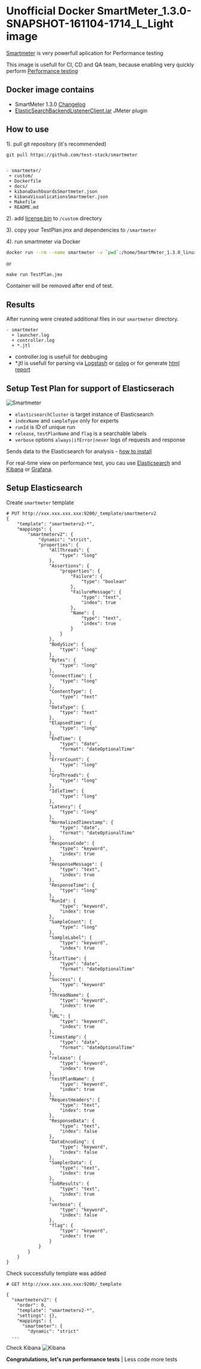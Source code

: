 # Unofficial Docker SmartMeter_1.3.0-SNAPSHOT-161104-1714_L_Light image
[Smartmeter](https://www.smartmeter.io/) is very powerfull aplication for Performance testing

This image is usefull for CI, CD and QA team, because enabling very quickly perform [Performance testing](https://en.wikipedia.org/wiki/Software_performance_testing)

## Docker image contains

* SmartMeter 1.3.0 [Changelog](http://smartmeter-api.etnetera.cz/download/nightly/CHANGELOG.html)
* [ElasticSearchBackendListenerClient.jar](https://github.com/test-stack/elasticSearchBackendListenerClient) JMeter plugin

## How to use

1). pull git repository (it's recommended)
```
git pull https://github.com/test-stack/smartmeter


- smartmeter/
 + custom/
 + Dockerfile
 + docs/
 + kibanaDashboardsSmartmeter.json
 + kibanaVisualicationsSmartmeter.json
 + Makefile
 + README.md

```
2). add [license.bin](https://www.smartmeter.io/download#licence) to `/custom` directory

3). copy your TestPlan.jmx and dependencies to `/smartmeter`

4). run smartmeter via Docker
```bash
docker run --rm --name smartmeter -v `pwd`:/home/SmartMeter_1.3.0_linux/tests/ -v `pwd`:/home/SmartMeter_1.3.0_linux/logs/ -v `pwd`:/home/SmartMeter_1.3.0_linux/results/ -v `pwd`/custom/:/home/SmartMeter_1.3.0_linux/custom/ rdpanek/smartmeter:1.3.1 TestPlan.jmx

```
or

`make run TestPlan.jmx`

Container will be removed after end of test.

## Results

After running were created additional files in our `smartmeter` directory.

```
- smartmeter
  + launcher.log
  + controller.log
  + *.jtl
```

* controller.log is usefull for debbuging
* *.jtl is usefull for parsing via [Logstash](https://www.elastic.co/products/logstash) or [nxlog](http://nxlog.org/) or for generate [html report](http://rdpanek.cz/report-20160301-002656/)

## Setup Test Plan for support of Elasticserach

![Smartmeter](https://raw.githubusercontent.com/test-stack/smartmeter/develop/docs/elasticSearchBackendListener.png)

  * `elasticsearchCluster` is target instance of Elasticsearch
  * `indexName` and `sampleType` only for experts
  * `runId` is ID of unique run
  * `release`, `testPlanName` and `flag` is a searchable labels
  * `verbose` options `always|ifError|never` logs of requests and response

Sends data to the Elasticsearch for analysis - [how to install](https://github.com/test-stack/elasticSearchBackendListenerClient)


For real-time view on performance test, you cau use [Elasticsearch](https://www.elastic.co/) and [Kibana](https://www.elastic.co/products/kibana) or [Grafana](http://grafana.org/).

## Setup Elasticsearch

Create `smartmeter` template

```
# PUT http://xxx.xxx.xxx.xxx:9200/_template/smartmeterv2
{
    "template": "smartmeterv2-*",
    "mappings": {
        "smartmeterv2": {
            "dynamic": "strict",
            "properties": {
                "AllThreads": {
                    "type": "long"
                },
                "Assertions": {
                    "properties": {
                        "Failure": {
                            "type": "boolean"
                        },
                        "FailureMessage": {
                            "type": "text",
                            "index": true
                        },
                        "Name": {
                            "type": "text",
                            "index": true
                        }
                    }
                },
                "BodySize": {
                    "type": "long"
                },
                "Bytes": {
                    "type": "long"
                },
                "ConnectTime": {
                    "type": "long"
                },
                "ContentType": {
                    "type": "text"
                },
                "DataType": {
                    "type": "text"
                },
                "ElapsedTime": {
                    "type": "long"
                },
                "EndTime": {
                    "type": "date",
                    "format": "dateOptionalTime"
                },
                "ErrorCount": {
                    "type": "long"
                },
                "GrpThreads": {
                    "type": "long"
                },
                "IdleTime": {
                    "type": "long"
                },
                "Latency": {
                    "type": "long"
                },
                "NormalizedTimestamp": {
                    "type": "date",
                    "format": "dateOptionalTime"
                },
                "ResponseCode": {
                    "type": "keyword",
                    "index": true
                },
                "ResponseMessage": {
                    "type": "text",
                    "index": true
                },
                "ResponseTime": {
                    "type": "long"
                },
                "RunId": {
                    "type": "keyword",
                    "index": true
                },
                "SampleCount": {
                    "type": "long"
                },
                "SampleLabel": {
                    "type": "keyword",
                    "index": true
                },
                "StartTime": {
                    "type": "date",
                    "format": "dateOptionalTime"
                },
                "Success": {
                    "type": "keyword"
                },
                "ThreadName": {
                    "type": "keyword",
                    "index": true
                },
                "URL": {
                    "type": "keyword",
                    "index": true
                },
                "timestamp": {
                    "type": "date",
                    "format": "dateOptionalTime"
                },
                "release": {
                    "type": "keyword",
                    "index": true
                },
                "testPlanName": {
                    "type": "keyword",
                    "index": true
                },
                "RequestHeaders": {
                    "type": "text",
                    "index": true
                },
                "ResponseData": {
                    "type": "text",
                    "index": false
                },
                "DataEncoding": {
                    "type": "keyword",
                    "index": false
                },
                "SamplerData": {
                    "type": "text",
                    "index": true
                },
                "SubResults": {
                    "type": "text",
                    "index": true
                },
                "verbose": {
                    "type": "keyword",
                    "index": false
                },
                "flag": {
                    "type": "keyword",
                    "index": true
                }
            }
        }
    }
}
```

Check successfully template was added

```
# GET http://xxx.xxx.xxx.xxx:9200/_template

{
  "smartmeterv2": {
    "order": 0,
    "template": "smartmeterv2-*",
    "settings": {},
    "mappings": {
      "smartmeter": {
        "dynamic": "strict"
  ...
```

Check Kibana
![Kibana](https://raw.githubusercontent.com/test-stack/smartmeter/master/docs/kibana.png)

**Congratulations, let's run performance tests** | Less code more tests
